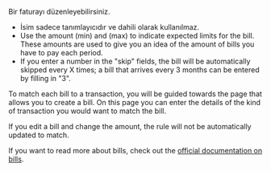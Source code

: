 Bir faturayı düzenleyebilirsiniz.

* İsim sadece tanımlayıcıdır ve dahili olarak kullanılmaz.
* Use the amount (min) and (max) to indicate expected limits for the bill. These amounts are used to give you an idea of the amount of bills you have to pay each period.
* If you enter a number in the "skip" fields, the bill will be automatically skipped every X times; a bill that arrives every 3 months can be entered by filling in "3".

To match each bill to a transaction, you will be guided towards the page that allows you to create a bill. On this page you can enter the details of the kind of transaction you would want to match the bill.

If you edit a bill and change the amount, the rule will not be automatically updated to match.

If you want to read more about bills, check out the [official documentation on bills](https://docs.firefly-iii.org/advanced-concepts/bills).